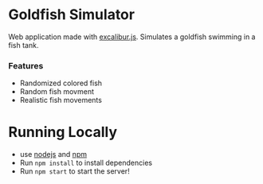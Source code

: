 # Goldfish Simulator
Web application made with [excalibur.js](https://excaliburjs.com/). Simulates a goldfish swimming in a fish tank. 
### Features
- Randomized colored fish
- Random fish movment
- Realistic fish movements
# Running Locally 

- use [nodejs](https://nodejs.org/en/) and [npm](https://www.npmjs.com/)
- Run `npm install` to install dependencies
- Run `npm start` to start the server!



